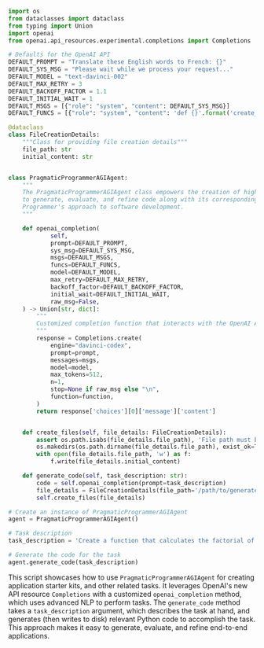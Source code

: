 ```python
import os
from dataclasses import dataclass
from typing import Union
import openai
from openai.api_resources.experimental.completions import Completions

# Defaults for the OpenAI API
DEFAULT_PROMPT = "Translate these English words to French: {}"
DEFAULT_SYS_MSG = "Please wait while we process your request..."
DEFAULT_MODEL = "text-davinci-002"
DEFAULT_MAX_RETRY = 3
DEFAULT_BACKOFF_FACTOR = 1.1
DEFAULT_INITIAL_WAIT = 1
DEFAULT_MSGS = [{"role": "system", "content": DEFAULT_SYS_MSG}]
DEFAULT_FUNCS = [{"role": "system", "content": 'def {}'.format('create_files(path: str)')}]

@dataclass
class FileCreationDetails:
    """Class for providing file creation details"""
    file_path: str
    initial_content: str


class PragmaticProgrammerAGIAgent:
    """
    The PragmaticProgrammerAGIAgent class empowers the creation of high-quality code by combining advanced techniques
    to generate, evaluate, and refine code along with its corresponding tests. It follows the principles of the Pragmatic
    Programmer's approach to software development.
    """

    def openai_completion(
            self,
            prompt=DEFAULT_PROMPT,
            sys_msg=DEFAULT_SYS_MSG,
            msgs=DEFAULT_MSGS,
            funcs=DEFAULT_FUNCS,
            model=DEFAULT_MODEL,
            max_retry=DEFAULT_MAX_RETRY,
            backoff_factor=DEFAULT_BACKOFF_FACTOR,
            initial_wait=DEFAULT_INITIAL_WAIT,
            raw_msg=False,
    ) -> Union[str, dict]:
        """
        Customized completion function that interacts with the OpenAI API, capable of handling prompts, system messages,
        """
        response = Completions.create(
            engine="davinci-codex",
            prompt=prompt,
            messages=msgs,
            model=model,
            max_tokens=512,
            n=1,
            stop=None if raw_msg else "\n",
            function=function,
        )
        return response['choices'][0]['message']['content']


    def create_files(self, file_details: FileCreationDetails):
        assert os.path.isabs(file_details.file_path), 'File path must be absolute'
        os.makedirs(os.path.dirname(file_details.file_path), exist_ok=True)
        with open(file_details.file_path, 'w') as f:
            f.write(file_details.initial_content)

    def generate_code(self, task_description: str):
        code = self.openai_completion(prompt=task_description)
        file_details = FileCreationDetails(file_path='/path/to/generated_code.py', initial_content=code)
        self.create_files(file_details)

# Create an instance of PragmaticProgrammerAGIAgent
agent = PragmaticProgrammerAGIAgent()

# Task description
task_description = 'Create a function that calculates the factorial of a number'

# Generate the code for the task
agent.generate_code(task_description)
```
This script showcases how to use `PragmaticProgrammerAGIAgent` for creating application starter kits, and other related tasks. It leverages OpenAI's new API resource `Completions` with a customized `openai_completion` method, which uses advanced NLP to perform tasks. The `generate_code` method takes a `task_description` argument, which describes the task at hand, and generates (then writes to disk) relevant Python code to accomplish the task. This approach makes it easy to generate, evaluate, and refine end-to-end applications.